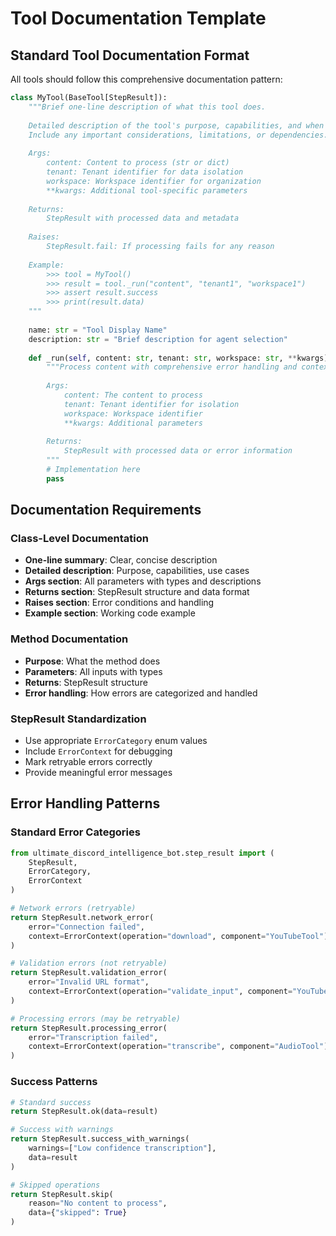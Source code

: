 # Tool Documentation Template

## Standard Tool Documentation Format

All tools should follow this comprehensive documentation pattern:

```python
class MyTool(BaseTool[StepResult]):
    """Brief one-line description of what this tool does.
    
    Detailed description of the tool's purpose, capabilities, and when to use it.
    Include any important considerations, limitations, or dependencies.
    
    Args:
        content: Content to process (str or dict)
        tenant: Tenant identifier for data isolation
        workspace: Workspace identifier for organization
        **kwargs: Additional tool-specific parameters
    
    Returns:
        StepResult with processed data and metadata
    
    Raises:
        StepResult.fail: If processing fails for any reason
        
    Example:
        >>> tool = MyTool()
        >>> result = tool._run("content", "tenant1", "workspace1")
        >>> assert result.success
        >>> print(result.data)
    """
    
    name: str = "Tool Display Name"
    description: str = "Brief description for agent selection"
    
    def _run(self, content: str, tenant: str, workspace: str, **kwargs) -> StepResult:
        """Process content with comprehensive error handling and context.
        
        Args:
            content: The content to process
            tenant: Tenant identifier for isolation
            workspace: Workspace identifier
            **kwargs: Additional parameters
            
        Returns:
            StepResult with processed data or error information
        """
        # Implementation here
        pass
```

## Documentation Requirements

### Class-Level Documentation

- **One-line summary**: Clear, concise description
- **Detailed description**: Purpose, capabilities, use cases
- **Args section**: All parameters with types and descriptions
- **Returns section**: StepResult structure and data format
- **Raises section**: Error conditions and handling
- **Example section**: Working code example

### Method Documentation

- **Purpose**: What the method does
- **Parameters**: All inputs with types
- **Returns**: StepResult structure
- **Error handling**: How errors are categorized and handled

### StepResult Standardization

- Use appropriate `ErrorCategory` enum values
- Include `ErrorContext` for debugging
- Mark retryable errors correctly
- Provide meaningful error messages

## Error Handling Patterns

### Standard Error Categories

```python
from ultimate_discord_intelligence_bot.step_result import (
    StepResult, 
    ErrorCategory, 
    ErrorContext
)

# Network errors (retryable)
return StepResult.network_error(
    error="Connection failed",
    context=ErrorContext(operation="download", component="YouTubeTool")
)

# Validation errors (not retryable)
return StepResult.validation_error(
    error="Invalid URL format",
    context=ErrorContext(operation="validate_input", component="YouTubeTool")
)

# Processing errors (may be retryable)
return StepResult.processing_error(
    error="Transcription failed",
    context=ErrorContext(operation="transcribe", component="AudioTool")
)
```

### Success Patterns

```python
# Standard success
return StepResult.ok(data=result)

# Success with warnings
return StepResult.success_with_warnings(
    warnings=["Low confidence transcription"],
    data=result
)

# Skipped operations
return StepResult.skip(
    reason="No content to process",
    data={"skipped": True}
)
```

